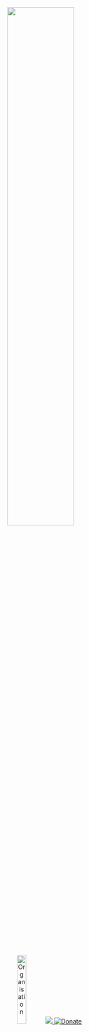 <div align="center">
        <a href="https://github.com/Leah-UK"><img width="55%" src="https://github-readme-stats.vercel.app/api?username=leah-uk&show_icons=true&theme=react&hide_border=true"/></a>
        
  <p><a href="https://github.com/Bixbi-FiveM"><img width="20%" alt="Organisation" src="https://avatars.githubusercontent.com/u/105221477?s=200&v=4" /></a>
          <a href="https://discord.gg/overextended">
      <img src="https://img.shields.io/discord/813030955598086174?style=for-the-badge&logo=discord&labelColor=7289da&logoColor=white&color=2c2f33&label=Discord"/>
  </a><a href="https://ko-fi.com/bixbi">
    <img alt="Donate" src="https://img.shields.io/badge/kofi-2BB3EE?logo=kofi&logoColor=white&style=for-the-badge" /></a>
  </p>
</div>
